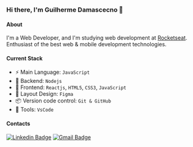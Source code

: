### Hi there, I'm Guilherme Damascecno 👋

#### About
I'm a Web Developer, and I'm studying web development at [Rocketseat](https://rocketseat.com.br/).
Enthusiast of the best web & mobile development technologies.

#### Current Stack
  - :zap: Main Language: `JavaScript`
  - 📡 Backend: `Nodejs`
  - :tada: Frontend: `Reactjs`, `HTML5`, `CSS3`, `JavaScript`
  - :art: Layout Design: `Figma`
  - :package: Version code control: `Git & GitHub`
  - :hammer: Tools: `VsCode` 

#### Contacts

[![Linkedin Badge](https://img.shields.io/badge/-Guilherme%20Damasceno-00875f?style=flat-square&logo=Linkedin&logoColor=white&link=https://www.linkedin.com/in/guilherme-damasceno-1b703a286/)](https://www.linkedin.com/in/guilherme-damasceno-1b703a286/)
[![Gmail Badge](https://img.shields.io/badge/-guilhermedamasceno38@gmail.com-00875f?style=flat-square&logo=Gmail&logoColor=white&link=mailto:guilhermedamasceno38@gmail.com)](mailto:guilhermedamasceno38@gmail.com)
